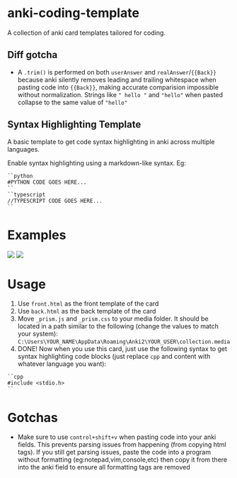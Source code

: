 # anki-coding-template

A collection of anki card templates tailored for coding.

## Diff gotcha

- A `.trim()` is performed on both `userAnswer` and `realAnswer`/`{{Back}}` because anki silently removes leading and trailing whitespace when pasting code into `{{Back}}`, making accurate comparision impossible without normalization. Strings like `" hello "` and `"hello"` when pasted collapse to the same value of `"hello"`

## Syntax Highlighting Template

A basic template to get code syntax highlighting in anki across multiple languages.

Enable syntax highlighting using a markdown-like syntax. Eg:

```
``python
#PYTHON CODE GOES HERE...
``
``typescript
//TYPESCRIPT CODE GOES HERE...
``
```

# Examples

<img src="https://github.com/user-attachments/assets/5344eb1f-e18b-4798-9a23-d23388c85496" />
<img src="https://github.com/user-attachments/assets/f615fe4a-d3d8-421f-8a0c-70d3c4fdac94" />

# Usage

1. Use `front.html` as the front template of the card
2. Use `back.html` as the back template of the card
3. Move `_prism.js` and `_prism.css` to your media folder. It should be located in a path similar to the following (change the values to match your system): `C:\Users\YOUR_NAME\AppData\Roaming\Anki2\YOUR_USER\collection.media`
4. DONE! Now when you use this card, just use the following syntax to get syntax highlighting code blocks (just replace `cpp` and content with whatever language you want):

```
``cpp
#include <stdio.h>
``
```

# Gotchas

- Make sure to use `control+shift+v` when pasting code into your anki fields. This prevents parsing issues from happening (from copying html tags). If you still get parsing issues, paste the code into a program without formatting (eg:notepad,vim,console,etc) then copy it from there into the anki field to ensure all formatting tags are removed
